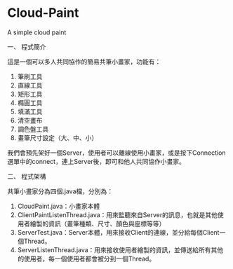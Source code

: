# Cloud-Paint
A simple cloud paint

一、	程式簡介

這是一個可以多人共同協作的簡易共筆小畫家，功能有：

1.	筆刷工具
2.	直線工具
3.	矩形工具
4.	橢圓工具
5.	填滿工具
6.	清空畫布
7.	調色盤工具
8.	畫筆尺寸設定（大、中、小）

我們會預先架好一個Server，使用者可以離線使用小畫家，或是按下Connection選單中的connect，連上Server後，即可和他人共同協作小畫家。

二、	程式架構

共筆小畫家分為四個.java檔，分別為：

1.	CloudPaint.java：小畫家本體
2.	ClientPaintListenThread.java：用來監聽來自Server的訊息，也就是其他使用者繪製的資訊（畫筆種類、尺寸、顏色與座標等等）
3.	ServerTest.java：Server本體，用來接收Client的連線，並分給每個Client一個Thread。
4.	ServerListenThread.java：用來接收使用者繪製的資訊，並傳送給所有其他的使用者，每一個使用者都會被分到一個Thread。
